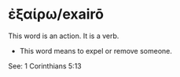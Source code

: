 # ἐξαίρω/exairō
This word is an action. It is a verb.

* This word means to expel or remove someone.

See: 1 Corinthians 5:13
